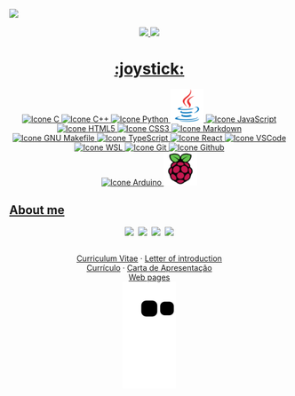 ![](https://readme-typing-svg.herokuapp.com?font=JetBrains&color=3A9CDF&size=30&duration=3000&width=600&lines=Hello,+I+am+David+Propato;And+this+is+my+Github!)

 <div align="center">
   <a href="https://github.com/Propato">
   <img height="180em" src="https://github-readme-stats.vercel.app/api?username=Propato&show_icons=true&theme=tokyonight&count_private=true&hide=stars"/>
   <img height="180em" src="https://github-readme-stats.vercel.app/api/top-langs/?username=Propato&layout=compact&langs_count=6&theme=tokyonight"/>
</div>

<div style="display: inline_block" align="center">

<h1>:joystick:</h1>

  <img alt="Icone C" title="C" height="60" src="https://user-images.githubusercontent.com/84464307/224509054-5fd43a1f-7330-4d0f-b066-25ff6df69f53.png">
  <img alt="Icone C++" title="C++" height="62" src="https://user-images.githubusercontent.com/84464307/224508522-ec01805d-f189-4bff-80b2-f2975b8e7910.svg">
  <img alt="Icone Python" title="Python" height="60" src="https://user-images.githubusercontent.com/84464307/224508507-cfc82cca-a03f-4cc4-9554-e338610eb653.svg">
  <img alt="Icone Java" title="Java" height="60" src="https://github.com/devicons/devicon/blob/1119b9f84c0290e0f0b38982099a2bd027a48bf1/icons/java/java-original.svg">
  <img alt="Icone JavaScript" title="JavaScript" height="60" src="https://user-images.githubusercontent.com/84464307/224508215-145809cc-682b-448e-afd5-02ac50b3e36a.svg">
  <img alt="Icone HTML5" title="HTML5" height="60" src="https://user-images.githubusercontent.com/84464307/224508238-46e92293-d7bc-49e3-8b99-90e29f76a47b.svg">
  <img alt="Icone CSS3" title="CSS3" height="60" src="https://user-images.githubusercontent.com/84464307/224508250-b8476c60-4d40-4449-9af2-91f11abe4976.svg">
  <img alt="Icone Markdown" title="Markdown" height="60" src="https://user-images.githubusercontent.com/84464307/224508563-1e8af729-6f43-4fa5-8e6a-259bcb267a24.svg">

 <br>

  <img alt="Icone GNU Makefile" title="GNU Makefile" height="60" src="https://user-images.githubusercontent.com/84464307/224509679-b957b786-f83a-403a-b088-7132a54bd024.svg">
  <img alt="Icone TypeScript" title="TypeScript" height="60" src="https://user-images.githubusercontent.com/84464307/224509723-5c1dea02-7e46-4589-b156-884e770ee6ec.svg">
  <img alt="Icone React" title="React" height="60" src="https://user-images.githubusercontent.com/84464307/224509784-825a786c-c9a8-4ba8-9c8c-94fe5ed299cf.svg">
  <img alt="Icone VSCode" title="VSCode" height="60" src="https://user-images.githubusercontent.com/84464307/224509816-11ec8ace-5546-4664-88f9-c759f4b57b73.svg">
  <img alt="Icone WSL" title="Subsistema Windows para Linux" height="60" src="https://user-images.githubusercontent.com/84464307/224509875-d626ebb5-6c2b-4c1d-bdbe-7eb7dcf01458.png">
  <img alt="Icone Git" title="Git" height="60" src="https://user-images.githubusercontent.com/84464307/224510001-3e60f54c-2a0a-4ae9-bee6-f5b10df9ecf1.svg">
  <img alt="Icone Github" title="Github" height="60" src="https://user-images.githubusercontent.com/84464307/224510236-b9d8e5aa-25aa-4008-9491-99cf8bb7b532.png">

 <br>

  <img alt="Icone Arduino" title="Arduino" height="60" src="https://user-images.githubusercontent.com/84464307/224510603-775b30db-023f-45f9-bf56-42822cacb603.svg">
  <img alt="Icone Raspberry Pi" title="Raspberry Pi" height="60" src="https://github.com/devicons/devicon/blob/1119b9f84c0290e0f0b38982099a2bd027a48bf1/icons/raspberrypi/raspberrypi-original.svg">
</div>
 
## About me
 
<div align="center"> 
  <a href ="https://www.instagram.com/david.propato/" target="_blank"><img src="https://img.shields.io/badge/Instagram-%23E4405F?style=for-the-badge&logo=instagram&logoColor=white" target="_blank"></a>&nbsp
  <a href ="mailto:david123propato@gmail.com"><img src="https://img.shields.io/badge/Gmail-D14836?style=for-the-badge&logo=gmail&logoColor=white" target="_blank"></a>&nbsp
  <a href ="https://www.linkedin.com/in/david-propato/" target="_blank"><img src="https://img.shields.io/badge/LinkedIn-%230077B5?style=for-the-badge&logo=linkedin&logoColor=white" target="_blank"></a>&nbsp
  <a href ="https://wa.me/5527998661654?text=Hi,+I+found+your+number+on+GitHub+and+I+am+interested+in+your+work.+Can+we+talk%3F" target="_blank"><img src="https://img.shields.io/badge/Whatsapp-25C56c?style=for-the-badge&logo=whatsapp&logoColor=white" target="_blank"></a>
</div>

##

<div align="center"> 
  <a href ="https://drive.google.com/file/d/1Ae8TMxqkFVMkR-1U5_mnI-SGi_oanoLb/view?usp=share_link" target="_blank">Curriculum Vitae</a>
  ·
  <a href ="https://drive.google.com/file/d/1LAKFwJGBqRseu6tRob4eUntDiBvJih9T/view?usp=share_link" target="_blank">Letter of introduction</a>
  <br>
  <a href ="https://drive.google.com/file/d/14PX2HeJJLpzwMnhALBWZfNC748pAG9jA/view?usp=share_link" target="_blank">Currículo</a>
  ·
  <a href ="https://drive.google.com/file/d/1LIKU3cIXTThTc_kc38kSuo60vUfYRE0O/view?usp=share_link" target="_blank">Carta de Apresentação</a>
  <br>
  <a href ="#" target="_blank">Web pages</a>
</div>

<div align="center">
  <img src="https://github.com/Propato/Propato/blob/output/github-contribution-grid-snake.svg" alt="Snake eating the commits">
</div>
